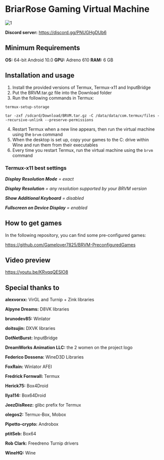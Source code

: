 # BriarRose Gaming Virtual Machine
![1](https://github.com/Gamelover7825/BRVM/assets/44730743/99e5da16-9d12-4d04-9473-4d3393e98482)

**Discord server:** https://discord.gg/PNUGHgDUb6

## Minimum Requirements
**OS:** 64-bit Android 10.0
**GPU:** Adreno 610
**RAM:** 6 GB

## Installation and usage
1. Install the provided versions of Termux, Termux-x11 and InputBridge
2. Put the BRVM.tar.gz file into the Download folder
3. Run the following commands in Termux:
```
termux-setup-storage
```
```
tar -zxf /sdcard/Download/BRVM.tar.gz -C /data/data/com.termux/files --recursive-unlink --preserve-permissions
```
4. Restart Termux when a new line appears, then run the virtual machine using the `brvm` command
5. When the desktop is set up, copy your games to the C: drive within Wine and run them from their executables
6. Every time you restart Termux, run the virtual machine using the `brvm` command

### Termux-x11 best settings

***Display Resolution Mode** = exact*

***Display Resolution** = any resolution supported by your BRVM version*

***Show Additional Keyboard** = disabled*

***Fullscreen on Device Display** = enabled* 


## How to get games

In the following repository, you can find some pre-configured games:

https://github.com/Gamelover7825/BRVM-PreconfiguredGames


## Video preview

https://youtu.be/KRvqqQESlO8


## Special thanks to

**alexvorxx:** VirGL and Turnip + Zink libraries

**Alpyne Dreams:** D8VK libraries

**brunodev85:** Winlator

**doitsujin:** DXVK libraries

**DotNetBurst:** InputBridge

**DreamWorks Animation LLC:** the 2 women on the project logo

**Federico Dossena:** WineD3D Libraries

**FoxRain:** Winlator AFEI

**Fredrick Fornwall:** Termux

**Herick75:** Box4Droid

**Ilya114:** Box64Droid

**JeezDisReez:** glibc prefix for Termux

**olegos2:** Termux-Box, Mobox

**Pipetto-crypto:** Androbox

**ptitSeb:** Box64

**Rob Clark:** Freedreno Turnip drivers

**WineHQ:** Wine
